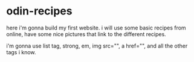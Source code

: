 # odin-recipes
here i'm gonna build my first website.
i  will use some basic recipes from online, have some nice pictures that link to the different recipes.

i'm gonna use list tag, strong, em, img src="", a href="", and all the other tags i know.
